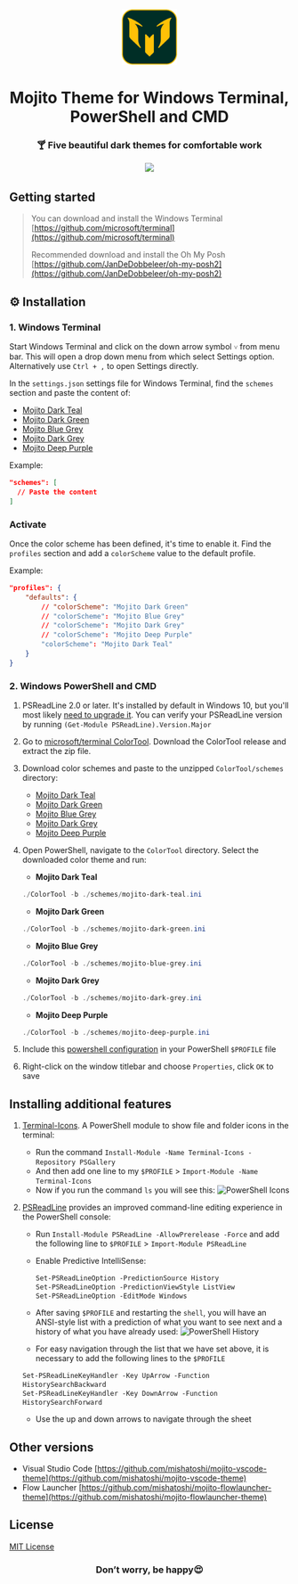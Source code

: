 <div align="center">
  <img src="./mojito-logo.png" width="100px" height="100px">
  <h1>Mojito Theme for Windows Terminal, PowerShell and CMD</h1>
  <h3>🍸 Five beautiful dark themes for comfortable work</h3>
</div>

<div align="center">
  <img src="https://github.com/mishatoshi/mojito-windows-terminal/assets/110047849/bbe33d90-5b41-4033-a6bf-9f8d7fcc5821">
</div>

## Getting started

> You can download and install the Windows Terminal [https://github.com/microsoft/terminal](https://github.com/microsoft/terminal)
>
> Recommended download and install the Oh My Posh [https://github.com/JanDeDobbeleer/oh-my-posh2](https://github.com/JanDeDobbeleer/oh-my-posh2)

## ⚙️ Installation

### 1. Windows Terminal

Start Windows Terminal and click on the down arrow symbol `˅` from menu bar. This will open a drop down menu from which select Settings option. Alternatively use `Ctrl + ,` to open Settings directly.

In the `settings.json` settings file for Windows Terminal, find the `schemes` section and paste the content of:

* [Mojito Dark Teal](https://raw.githubusercontent.com/mishatoshi/mojito-windows-terminal/master/mojito-dark-teal.json)
* [Mojito Dark Green](https://raw.githubusercontent.com/mishatoshi/mojito-windows-terminal/master/mojito-dark-green.json)
* [Mojito Blue Grey](https://raw.githubusercontent.com/mishatoshi/mojito-windows-terminal/master/mojito-blue-grey.json)
* [Mojito Dark Grey](https://raw.githubusercontent.com/mishatoshi/mojito-windows-terminal/master/mojito-dark-grey.json)
* [Mojito Deep Purple](https://raw.githubusercontent.com/mishatoshi/mojito-windows-terminal/master/mojito-deep-purple.json)

Example:

```json
"schemes": [
  // Paste the content
]
```

### Activate

Once the color scheme has been defined, it's time to enable it. Find the `profiles` section and add a `colorScheme` value to the default profile.

Example:

```json
"profiles": {
    "defaults": {
        // "colorScheme": "Mojito Dark Green"
        // "colorScheme": "Mojito Blue Grey"
        // "colorScheme": "Mojito Dark Grey"
        // "colorScheme": "Mojito Deep Purple"
        "colorScheme": "Mojito Dark Teal"
    }
}
```

### 2. Windows PowerShell and CMD

1. PSReadLine 2.0 or later. It's installed by default in Windows 10, but you'll most likely [need to upgrade it](https://github.com/lzybkr/PSReadLine#user-content-upgrading). You can verify your PSReadLine version by running `(Get-Module PSReadLine).Version.Major`
1. Go to [microsoft/terminal ColorTool](https://github.com/Microsoft/Terminal/tree/main/src/tools/ColorTool#installing). Download the ColorTool release and extract the zip file.
1. Download color schemes and paste to the unzipped `ColorTool/schemes` directory:

    * [Mojito Dark Teal](https://github.com/mishatoshi/mojito-windows-terminal/blob/master/ColorTool%20Schemes/mojito-dark-teal.ini)
    * [Mojito Dark Green](https://github.com/mishatoshi/mojito-windows-terminal/blob/master/ColorTool%20Schemes/mojito-dark-green.ini)
    * [Mojito Blue Grey](https://github.com/mishatoshi/mojito-windows-terminal/blob/master/ColorTool%20Schemes/mojito-blue-grey.ini)
    * [Mojito Dark Grey](https://github.com/mishatoshi/mojito-windows-terminal/blob/master/ColorTool%20Schemes/mojito-dark-grey.ini)
    * [Mojito Deep Purple](https://github.com/mishatoshi/mojito-windows-terminal/blob/master/ColorTool%20Schemes/mojito-deep-purple.ini)

1. Open PowerShell, navigate to the `ColorTool` directory. Select the downloaded color theme and run:

    * **Mojito Dark Teal**

    ```PowerShell
    ./ColorTool -b ./schemes/mojito-dark-teal.ini
    ```

    * **Mojito Dark Green**

    ```PowerShell
    ./ColorTool -b ./schemes/mojito-dark-green.ini
    ```

    * **Mojito Blue Grey**

    ```PowerShell
    ./ColorTool -b ./schemes/mojito-blue-grey.ini
    ```

    * **Mojito Dark Grey**

    ```PowerShell
    ./ColorTool -b ./schemes/mojito-dark-grey.ini
    ```

    * **Mojito Deep Purple**

    ```PowerShell
    ./ColorTool -b ./schemes/mojito-deep-purple.ini
    ```

1. Include this [powershell configuration](./Microsoft.PowerShell_profile.ps1) in your PowerShell `$PROFILE` file

1. Right-click on the window titlebar and choose `Properties`, click `OK` to save

## Installing additional features

1. [Terminal-Icons](https://github.com/devblackops/Terminal-Icons). A PowerShell module to show file and folder icons in the terminal:
    * Run the command `Install-Module -Name Terminal-Icons -Repository PSGallery`
    * And then add one line to my `$PROFILE` > `Import-Module -Name Terminal-Icons`
    * Now if you run the command `ls` you will see this:
      ![PowerShell Icons](https://github.com/mishatoshi/mojito-windows-terminal/assets/110047849/a9bd01bd-8354-4692-a4d7-808351e56da2)

2. [PSReadLine](https://docs.microsoft.com/en-us/powershell/module/psreadline/about/about_psreadline?view=powershell-7.2) provides an improved command-line editing experience in the PowerShell console:
    * Run `Install-Module PSReadLine -AllowPrerelease -Force` and add the following line to `$PROFILE` > `Import-Module PSReadLine`
    * Enable Predictive IntelliSense:

      ```shell
      Set-PSReadLineOption -PredictionSource History
      Set-PSReadLineOption -PredictionViewStyle ListView
      Set-PSReadLineOption -EditMode Windows
      ```

    * After saving `$PROFILE` and restarting the `shell`, you will have an ANSI-style list with a prediction of what you want to see next and a history of what you have already used:
      ![PowerShell History](https://github.com/mishatoshi/mojito-windows-terminal/assets/110047849/f8c109aa-6dd2-4641-88ab-cca426c411a4)

    * For easy navigation through the list that we have set above, it is necessary to add the following lines to the `$PROFILE`

     ```shell
     Set-PSReadLineKeyHandler -Key UpArrow -Function HistorySearchBackward
     Set-PSReadLineKeyHandler -Key DownArrow -Function HistorySearchForward
     ```

    * Use the up and down arrows to navigate through the sheet

## Other versions

* Visual Studio Code [https://github.com/mishatoshi/mojito-vscode-theme](https://github.com/mishatoshi/mojito-vscode-theme)
* Flow Launcher [https://github.com/mishatoshi/mojito-flowlauncher-theme](https://github.com/mishatoshi/mojito-flowlauncher-theme)

## License

[MIT License](./LICENSE)

<h3 align="center">Don’t worry, be happy😍</h3>
